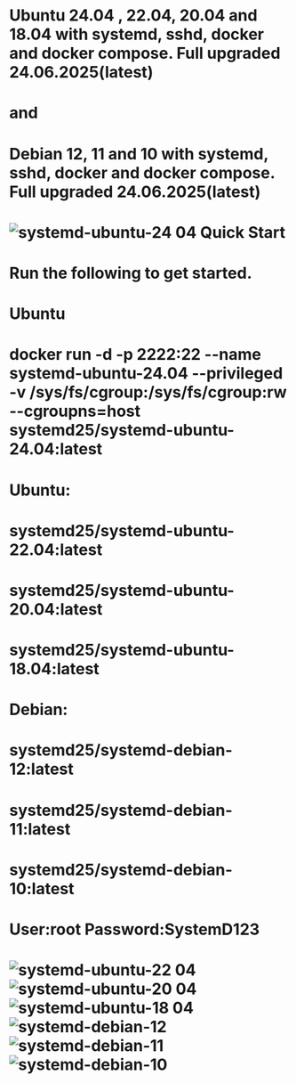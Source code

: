 Ubuntu 24.04 , 22.04, 20.04 and 18.04 with systemd, sshd, docker and docker compose. Full upgraded 24.06.2025(latest)
=========================
and
=========================
Debian 12, 11 and 10 with systemd, sshd, docker and docker compose. Full upgraded 24.06.2025(latest)
=========================
![systemd-ubuntu-24 04](https://github.com/user-attachments/assets/893be3c8-ed97-4d20-8879-92c4484b81e1)
Quick Start
=========================
Run the following to get started.
=========================
Ubuntu
=========================
docker run -d -p 2222:22 --name systemd-ubuntu-24.04 --privileged -v /sys/fs/cgroup:/sys/fs/cgroup:rw --cgroupns=host systemd25/systemd-ubuntu-24.04:latest
=========================
Ubuntu:
=========================
systemd25/systemd-ubuntu-22.04:latest
=========================
systemd25/systemd-ubuntu-20.04:latest
=========================
systemd25/systemd-ubuntu-18.04:latest
=========================
Debian:
=========================
systemd25/systemd-debian-12:latest
=========================
systemd25/systemd-debian-11:latest
=========================
systemd25/systemd-debian-10:latest
=========================
User:root
Password:SystemD123
=========================
![systemd-ubuntu-22 04](https://github.com/user-attachments/assets/79a04fd3-43e5-4e36-ada5-5a389bc5aeec)
![systemd-ubuntu-20 04](https://github.com/user-attachments/assets/6e1c9d57-7dda-4d82-b8bc-649bcb777d6d)
![systemd-ubuntu-18 04](https://github.com/user-attachments/assets/e6de923a-48e5-40d9-a100-400c70277c47)
![systemd-debian-12](https://github.com/user-attachments/assets/5d79edb8-6d52-44f9-936a-0723147497b0)
![systemd-debian-11](https://github.com/user-attachments/assets/3304431a-f5d8-439c-8c38-469e281c044a)
![systemd-debian-10](https://github.com/user-attachments/assets/0f9ec830-bfe2-446f-bd4c-8b6a1a8fb9a2)
=========================
